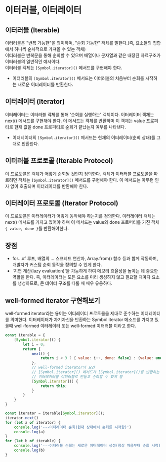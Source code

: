 # 이터러블, 이터레이터

## 이터러블 (Iterable)

이터러블은 "반복 가능한"을 의미하며, "순회 가능한" 객체를 말한다.(즉, 요소들의 집합에서 하나씩 순차적으로 가져올 수 있는 객체)<br/>
이터러블은 반복문을 통해 순회할 수 있으며 배열이나 문자열과 같은 내장된 자료구조가 이터러블의 일반적인 예시이다.<br/>
이터러블 객체는 `[Symbol.iterator]()` 메서드를 구현해야 한다.
- 이터러블의 `[Symbol.iterator]()` 메서드는 이터러블의 처음부터 순회를 시작하는 새로운 이터레이터를 반환한다.

## 이터레이터 (Iterator)
이터레이터는 이터러블 객체를 통해 '순회를 실행하는' 객체이다.
이터레이터 객체는 next() 메서드를 구현해야 한다.
이 메서드는 객체를 반환하며 이 객체는 value 프로퍼티로 현재 값을 done 프로퍼티로 순회가 끝났는지 여부를 나타낸다.
- 이터레이터의 `[Symbol.iterator]()` 메서드는 현재의 이터레이터(순회 상태)를 그대로 반환한다.

## 이터러블 프로토콜 (Iterable Protocol)
이 프로토콜은 객체가 어떻게 순회될 것인지 정의한다.
객체가 이터러블 프로토콜을 따르려면 객체는 `[Symbol.iterator]()` 메서드를 구현해야 한다.
이 메서드는 아무런 인자 없이 호출되며 이터레이터를 반환해야 한다.

## 이터레이터 프로토콜 (Iterator Protocol)
이 프로토콜은 이터레이터가 어떻게 동작해야 하는지를 정의한다.
이터레이터 객체는 next() 메서드를 가지고 있어야 하며
이 메서드는 value와 done 프로퍼티를 가진 객체 `{ value, done }`를 반환해야한다.

## 장점
- for...of 루프, 배열의 ... 스프레드 연산자, Array.from() 함수 등과 함께 작동하며, 개발자가 커스텀 순회 동작을 정의할 수 있게 한다.
- '지연 계산(lazy evaluation)'을 가능하게 하여 메모리 효율성을 높이는 데 중요한 역할을 한다.
  즉, 이터레이터는 모든 요소를 미리 생성하지 않고 필요할 때마다 요소를 생성하므로, 큰 데이터 구조를 다룰 때 매우 유용하다.

## well-formed iterator 구현해보기
well-formed iterator라는 용어는 이터레이터 프로토콜을 제대로 준수하는 이터레이터를 의미한다.
이터레이터가 자기자신을 반환하는 Symbol.iterator 메소드를 가지고 있을때 well-formed 이터레이터 또는 well-formed 이터러블 이라고 한다.

```javascript
const iterable = {
    [Symbol.iterator]() {
        let i = 0;
        return {
            next() {
                return i < 3 ? { value: i++, done: false} : {value: undefined, done: true}
            },
            // well-formed iterator의 요건
            // [Symbol.iterator]() 메서드가 [Symbol.iterator]()를 반환하는 것은
            // 이터레이터를 이터러블로 만들고 순회할 수 있게 함
            [Symbol.iterator]() {
                return this;
            }
        }
    }
}

const iterator = iterable[Symbol.iterator]();
iterator.next()
for (let a of iterator) {
    console.log('---이터레이터 순회(현재 상태에서 순회를 시작함)')
    console.log(a)
}
for (let b of iterable) {
    console.log('---이터러블 순회는 새로운 이터레이터 생성(항상 처음부터 순회 시작)')
    console.log(b)
}
```